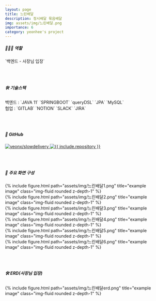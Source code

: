 ```yaml
---
layout: page
title: 느린배달
description: 정시배달 묶음배달
img: assets/img/느린배달.png
importance: 6
category: yeonhee's project
---
```



<h5>👩🏻‍💻 역할 </h5> `백엔드 - 사장님 입장`

<br/><br/>
<h5>🛠 기술스택 </h5> 
백엔드 : `JAVA 11` `SPRINGBOOT` `queryDSL` `JPA` `MySQL` <br/>
협업 : `GITLAB` `NOTION` `SLACK` `JIRA`

<br/><br/>
<h5>📌 GitHub</h5>
<div class="row">
<div class="repo p-2 text-center">
  <a href="https://github.com/yeonx/slowdelivery">
    <img class="repo-img-light w-100" alt="yeonx/slowdelivery" src="https://github-readme-stats.vercel.app/api/pin/?username=yeonx&repo=slowdelivery&theme={{ site.repo_theme_light }}&show_owner=true">
    <img class="repo-img-dark w-100" alt="{{ include.repository }}" src="https://github-readme-stats.vercel.app/api/pin/?username=yeonx&repo=slowdelivery&theme={{ site.repo_theme_dark }}&show_owner=true">
  </a>
  </div>
</div>

<br/><br/>
<h5>📌 주요 화면 구성</h5>
<div class="row">
    <div class="col-sm mt-3 mt-md-0">
        {% include figure.html path="assets/img/느린배달1.png" title="example image" class="img-fluid rounded z-depth-1" %}
    </div>
    <div class="col-sm mt-3 mt-md-0">
        {% include figure.html path="assets/img/느린배달2.png" title="example image" class="img-fluid rounded z-depth-1" %}
    </div>
    <div class="col-sm mt-3 mt-md-0">
        {% include figure.html path="assets/img/느린배달3.png" title="example image" class="img-fluid rounded z-depth-1" %}
    </div>
</div>
<div class="row">
    <div class="col-sm mt-3 mt-md-0">
        {% include figure.html path="assets/img/느린배달4.png" title="example image" class="img-fluid rounded z-depth-1" %}
    </div>
    <div class="col-sm mt-3 mt-md-0">
        {% include figure.html path="assets/img/느린배달5.png" title="example image" class="img-fluid rounded z-depth-1" %}
    </div>
    <div class="col-sm mt-3 mt-md-0">
        {% include figure.html path="assets/img/느린배달6.png" title="example image" class="img-fluid rounded z-depth-1" %}
    </div>
</div>

<br/><br/>
<h5>🛠️ ERD(사장님 입장)</h5>
<div class="row">
    <div class="col-sm mt-4 mt-md-0">
        {% include figure.html path="assets/img/느린배달erd.png" title="example image" class="img-fluid rounded z-depth-1" %}
    </div>
</div>
